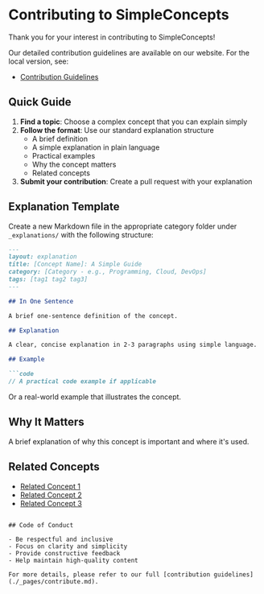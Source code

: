 # Contributing to SimpleConcepts

Thank you for your interest in contributing to SimpleConcepts!

Our detailed contribution guidelines are available on our website. For the local version, see:

- [Contribution Guidelines](./_pages/contribute.md)

## Quick Guide

1. **Find a topic**: Choose a complex concept that you can explain simply
2. **Follow the format**: Use our standard explanation structure
   - A brief definition
   - A simple explanation in plain language
   - Practical examples
   - Why the concept matters
   - Related concepts
3. **Submit your contribution**: Create a pull request with your explanation

## Explanation Template

Create a new Markdown file in the appropriate category folder under `_explanations/` with the following structure:

```markdown
---
layout: explanation
title: [Concept Name]: A Simple Guide
category: [Category - e.g., Programming, Cloud, DevOps]
tags: [tag1 tag2 tag3]
---

## In One Sentence

A brief one-sentence definition of the concept.

## Explanation

A clear, concise explanation in 2-3 paragraphs using simple language.

## Example

```code
// A practical code example if applicable
```

Or a real-world example that illustrates the concept.

## Why It Matters

A brief explanation of why this concept is important and where it's used.

## Related Concepts

- [Related Concept 1](/explanations/related-concept-1)
- [Related Concept 2](/explanations/related-concept-2)
- [Related Concept 3](/explanations/related-concept-3)
```

## Code of Conduct

- Be respectful and inclusive
- Focus on clarity and simplicity
- Provide constructive feedback
- Help maintain high-quality content

For more details, please refer to our full [contribution guidelines](./_pages/contribute.md).
